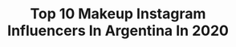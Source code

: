 ---
title: Top 10 Makeup Instagram Influencers In Argentina In 2020
description: >-
  Find top makeup Instagram influencers in Argentina in 2020. Most popular hashtags: #makeup #makeupartist #beforeandafter #makeupoftheday.
platform: Instagram
profiles:
  - username: "srtaklaha"
    fullname: >-
      Señorita Klaha
    location: "Argentina"
    followers: 23568
    engagement: 612
    commentsToLikes: 0.082550
    id: ck15pzevl0e270i19qn5e5iyv
    verified: false
    hashtags: ""
  - username: "camiicacerees"
    fullname: >-
      Cαмι Cάcεяεѕ
    location: "Argentina"
    followers: 5772
    engagement: 1023
    commentsToLikes: 0.075203
    id: ck5zzvg3ichlm0i1441uy5q86
    verified: false
    hashtags: "#solohastama"
  - username: "joaquinlpatterson"
    fullname: >-
      Joaquin Lopez Patterson
    location: "Argentina"
    followers: 29747
    engagement: 298
    commentsToLikes: 0.114343
    id: ck5q37t6jjmov0i117h0urd59
    verified: false
    hashtags: "#glassskingoals, #dew, #cosmetics, #rosariosantafe"
  - username: "marumaruela"
    fullname: >-
      M A R U
    location: "Argentina"
    followers: 5186
    engagement: 609
    commentsToLikes: 0.099659
    id: ck6tmwys18ou60j71kswybf39
    verified: false
    hashtags: "#oopschallenge, #renuevatupelo, #tusachallenge"
  - username: "nazarenomakeup"
    fullname: >-
      Matias Nazareno
    location: "Argentina"
    followers: 28155
    engagement: 194
    commentsToLikes: 0.040467
    id: ck0w34hnprkee0i19stqu8s69
    verified: false
    hashtags: "#inspiration, #photography, #machado, #beauty"
  - username: "heyitsmiloac"
    fullname: >-
      ᴍɪʟᴏ ᴀᴄ - ᴍɪʟᴀɢʀᴏs ᴀᴄᴏsᴛᴀ
    location: "Argentina"
    followers: 32024
    engagement: 349
    commentsToLikes: 0.017695
    id: ck5pyuvxoxxbb0i11ymu4y83h
    verified: false
    hashtags: "#mumbaisquad, #yomequedoencasa, #depilateencasa, #cancherababy"
  - username: "aguscolionimua"
    fullname: >-
      Agus
    location: "Argentina"
    followers: 7596
    engagement: 501
    commentsToLikes: 0.161961
    id: ck0w5zxrx68x50i19d95kyho5
    verified: false
    hashtags: "#sorteo, #yellowmakeup, #jeffreestar, #rainbow"
  - username: "agus.castrov"
    fullname: >-
      ☯︎  𝙰𝚐𝚞𝚜𝚝𝚒𝚗𝚊  ☯︎
    location: "Argentina"
    followers: 20686
    engagement: 531
    commentsToLikes: 0.009373
    id: ck55mswx24pdq0i11e9d1knwo
    verified: false
    hashtags: ""
  - username: "danieldifrancomaquillador"
    fullname: >-
      Daniel Di Franco
    location: "Argentina"
    followers: 15811
    engagement: 265
    commentsToLikes: 0.029580
    id: ck5hdi1imnjbn0i11k446y2k0
    verified: false
    hashtags: "#spotlighteyes, #perfectskin, #beboteo, #danieldifranco"
  - username: "camilafalcon7"
    fullname: >-
      Cami👑
    location: "Argentina"
    followers: 5642
    engagement: 723
    commentsToLikes: 0.080476
    id: ck6udun21n8fq0j71hxdbjuy5
    verified: false
    hashtags: "#summermakeup, #smokeyeye, #makeupideas, #makeupoftheday"
---